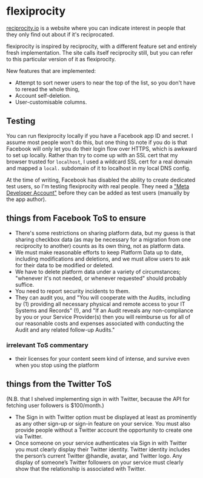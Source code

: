 # flexiprocity

[reciprocity.io](https://reciprocity.io) is a website where you can indicate
interest in people that they only find out about if it's reciprocated.

flexiprocity is inspired by reciprocity, with a different feature set and
entirely fresh implementation. The site calls itself reciprocity still, but you
can refer to this particular version of it as flexiprocity.

New features that are implemented:

- Attempt to sort newer users to near the top of the list, so you don't have to
  reread the whole thing,
- Account self-deletion.
- User-customisable columns.

## Testing

You can run flexiprocity locally if you have a Facebook app ID and secret. I
assume most people won't do this, but one thing to note if you do is that
Facebook will only let you do their login flow over HTTPS, which is awkward to
set up locally. Rather than try to come up with an SSL cert that my browser
trusted for `localhost`, I used a wildcard SSL cert for a real domain and mapped
a `local.` subdomain of it to localhost in my local DNS config.

At the time of writing, Facebook has disabled the ability to create dedicated
test users, so I'm testing flexiprocity with real people. They need a ["Meta
Developer Account"](https://developers.facebook.com/) before they can be added
as test users (manually by the app author).

## things from Facebook ToS to ensure

- There's some restrictions on sharing platform data, but my guess is that
  sharing checkbox data (as may be necessary for a migration from one
  reciprocity to another) counts as its own thing, not as platform data.
- We must make reasonable efforts to keep Platform Data up to date, including
  modifications and deletions, and we must allow users to ask for their data to
  be modified or deleted.
- We have to delete platform data under a variety of circumstances; "whenever
  it's not needed, or whenever requested" should probably suffice.
- You need to report security incidents to them.
- They can audit you, and "You will cooperate with the Audits, including by (1)
  providing all necessary physical and remote access to your IT Systems and
  Records" (!), and "If an Audit reveals any non-compliance by you or your
  Service Provider(s) then you will reimburse us for all of our reasonable costs
  and expenses associated with conducting the Audit and any related follow-up
  Audits."

### irrelevant ToS commentary

- their licenses for your content seem kind of intense, and survive even when
  you stop using the platform

## things from the Twitter ToS

(N.B. that I shelved implementing sign in with Twitter, because the API for
fetching user followers is $100/month.)

- The Sign in with Twitter option must be displayed at least as prominently as
  any other sign-up or sign-in feature on your service. You must also provide
  people without a Twitter account the opportunity to create one via Twitter.
- Once someone on your service authenticates via Sign in with Twitter you must
  clearly display their Twitter identity. Twitter identity includes the person’s
  current Twitter @handle, avatar, and Twitter logo. Any display of someone’s
  Twitter followers on your service must clearly show that the relationship is
  associated with Twitter.
